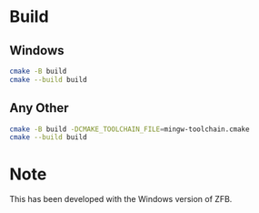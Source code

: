 # Build
## Windows
```bash
cmake -B build
cmake --build build
```
## Any Other
```bash
cmake -B build -DCMAKE_TOOLCHAIN_FILE=mingw-toolchain.cmake
cmake --build build
```

# Note
This has been developed with the Windows version of ZFB.
